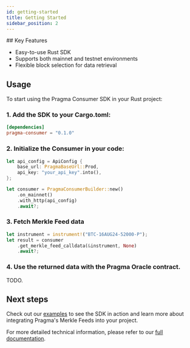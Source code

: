 ```yaml
---
id: getting-started
title: Getting Started
sidebar_position: 2
---
```


## Key Features

* Easy-to-use Rust SDK
* Supports both mainnet and testnet environments
* Flexible block selection for data retrieval

## Usage

To start using the Pragma Consumer SDK in your Rust project:

### 1. Add the SDK to your Cargo.toml:

```toml
[dependencies]
pragma-consumer = "0.1.0"
```


### 2. Initialize the Consumer in your code:

```rust
let api_config = ApiConfig {
    base_url: PragmaBaseUrl::Prod,
    api_key: "your_api_key".into(),
};

let consumer = PragmaConsumerBuilder::new()
    .on_mainnet()
    .with_http(api_config)
    .await?;
```

### 3. Fetch Merkle Feed data

```rust
let instrument = instrument!("BTC-16AUG24-52000-P");
let result = consumer
    .get_merkle_feed_calldata(&instrument, None)
    .await?;
```

### 4. Use the returned data with the Pragma Oracle contract.

TODO.

## Next steps

Check out our [examples](https://github.com/astraly-labs/pragma-node/tree/main/pragma-consumer/examples) to see the SDK in action and learn more about integrating Pragma's Merkle Feeds into your project.

For more detailed technical information, please refer to our [full documentation](https://github.com/astraly-labs/pragma-node/tree/main/pragma-consumer).

